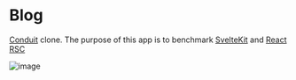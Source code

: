 # Blog

[Conduit](https://realworld.svelte.dev/) clone. The purpose of this app is to benchmark [SvelteKit](https://kit.svelte.dev/) and [React RSC](https://nextjs.org/docs/app/building-your-application/rendering/server-components)

![image](https://github.com/calvo-jp/blog/assets/86353187/2bfbe6b8-f126-4b79-a5b7-5c5a1388d6ab)
